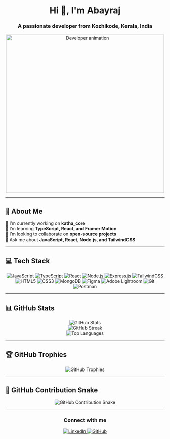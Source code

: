<h1 align="center">Hi 👋, I'm Abayraj</h1>
<h3 align="center">A passionate developer from Kozhikode, Kerala, India</h3>

<div align="center">
  <img src="https://i.giphy.com/media/v1.Y2lkPTc5MGI3NjExZmthbnY0ZW9jZXZtcHZnNmduMDdhdml3Yzd4ajVjdXI5YjdscjBpdiZlcD12MV9pbnRlcm5hbF9naWZfYnlfaWQmY3Q9Zw/jTNG3RF6EwbkpD4LZx/giphy.gif" alt="Developer animation" width="500"/>
</div>

---

## 🚀 About Me
🔭 I’m currently working on **katha_core**<br>
🌱 I’m learning **TypeScript, React, and Framer Motion**<br>
👯 I’m looking to collaborate on **open-source projects**<br>
💬 Ask me about **JavaScript, React, Node.js, and TailwindCSS**<br>

---

## 💻 Tech Stack

<div align="center">
  <img src="https://img.shields.io/badge/JavaScript-323330?style=for-the-badge&logo=javascript&logoColor=F7DF1E" alt="JavaScript" />
  <img src="https://img.shields.io/badge/TypeScript-007ACC?style=for-the-badge&logo=typescript&logoColor=white" alt="TypeScript" />
  <img src="https://img.shields.io/badge/React-20232A?style=for-the-badge&logo=react&logoColor=61DAFB" alt="React" />
  <img src="https://img.shields.io/badge/Node.js-339933?style=for-the-badge&logo=nodedotjs&logoColor=white" alt="Node.js" />
  <img src="https://img.shields.io/badge/Express.js-404D59?style=for-the-badge" alt="Express.js" />
  <img src="https://img.shields.io/badge/TailwindCSS-38B2AC?style=for-the-badge&logo=tailwind-css&logoColor=white" alt="TailwindCSS" />
  <img src="https://img.shields.io/badge/HTML5-E34F26?style=for-the-badge&logo=html5&logoColor=white" alt="HTML5" />
  <img src="https://img.shields.io/badge/CSS3-1572B6?style=for-the-badge&logo=css3&logoColor=white" alt="CSS3" />
  <img src="https://img.shields.io/badge/MongoDB-4EA94B?style=for-the-badge&logo=mongodb&logoColor=white" alt="MongoDB" />
  <img src="https://img.shields.io/badge/Figma-F24E1E?style=for-the-badge&logo=figma&logoColor=white" alt="Figma" />
  <img src="https://img.shields.io/badge/Adobe%20Lightroom-31A8FF?style=for-the-badge&logo=adobe-lightroom&logoColor=white" alt="Adobe Lightroom" />
  <img src="https://img.shields.io/badge/Git-F05033?style=for-the-badge&logo=git&logoColor=white" alt="Git" />
  <img src="https://img.shields.io/badge/Postman-FF6C37?style=for-the-badge&logo=postman&logoColor=white" alt="Postman" />
</div>

---

## 📊 GitHub Stats

<div align="center">
  <img src="https://github-readme-stats.vercel.app/api?username=Abayraj&theme=radical&show_icons=true&hide_border=false" alt="GitHub Stats" />
  <br/>
  <img src="https://github-readme-streak-stats.herokuapp.com/?user=Abayraj&theme=radical&hide_border=false" alt="GitHub Streak" />
  <br/>
  <img src="https://github-readme-stats.vercel.app/api/top-langs/?username=Abayraj&theme=radical&layout=compact&hide_border=false" alt="Top Languages" />
</div>

---

## 🏆 GitHub Trophies

<div align="center">
  <img src="https://github-profile-trophy.vercel.app/?username=Abayraj&theme=radical&no-frame=false&row=1&column=6" alt="GitHub Trophies" />
</div>

---

## 🐍 GitHub Contribution Snake

<div align="center">
  <img src="https://github.com/Abayraj/Abayraj/blob/output/github-contribution-grid-snake.svg" alt="GitHub Contribution Snake" />
</div>

---

<div align="center">
  <h3>Connect with me</h3>
  <a href="https://www.linkedin.com/in/abayraj/" target="_blank">
    <img src="https://img.shields.io/badge/LinkedIn-0077B5?style=for-the-badge&logo=linkedin&logoColor=white" alt="LinkedIn" />
  </a>
  <a href="https://github.com/Abayraj" target="_blank">
    <img src="https://img.shields.io/badge/GitHub-181717?style=for-the-badge&logo=github&logoColor=white" alt="GitHub" />
  </a>
</div>

<!-- Proudly created with GPRM ( https://gprm.itsvg.in ) -->
